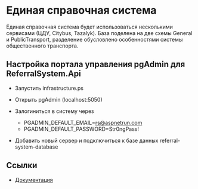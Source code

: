 # Единая справочная система

Единая справочная система будет использоваться несколькими сервисами (ЦДУ, Citybus, Tazalyk). База поделена на две схемы General и PublicTransport, разделение обусловлено особенностями системы общественного транспорта.

## Настройка портала управления pgAdmin для ReferralSystem.Api

- Запустить infrastructure.ps
-  Открыть pgAdmin (localhost:5050)
-  Залогиниться в систему через

      - PGADMIN_DEFAULT_EMAIL=rs@aspnetrun.com
      - PGADMIN_DEFAULT_PASSWORD=Str0ngPass!

-  Добавить новый сервер и подключиться к базе данных referral-system-database


## Ссылки

- [Документация](https://drive.google.com/file/d/1qBzuHE4Fx4-FF9g15P40iKGUz43wW-ic/view)